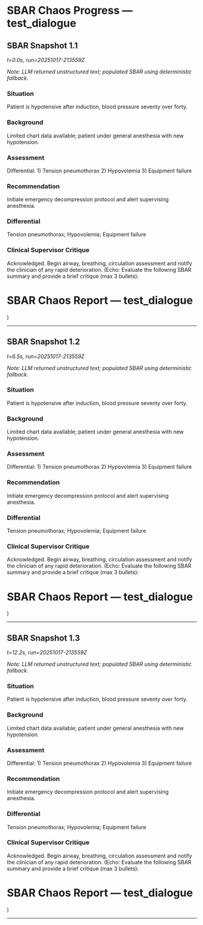 # SBAR Chaos Progress — test_dialogue

## SBAR Snapshot 1.1

_t=0.0s, run=20251017-213559Z_

_Note: LLM returned unstructured text; populated SBAR using deterministic fallback._

### Situation
Patient is hypotensive after induction, blood pressure seventy over forty.

### Background
Limited chart data available; patient under general anesthesia with new hypotension.

### Assessment
Differential: 1) Tension pneumothorax 2) Hypovolemia 3) Equipment failure

### Recommendation
Initiate emergency decompression protocol and alert supervising anesthesia.

### Differential
Tension pneumothorax; Hypovolemia; Equipment failure

### Clinical Supervisor Critique
Acknowledged. Begin airway, breathing, circulation assessment and notify the clinician of any rapid deterioration. (Echo: Evaluate the following SBAR summary and provide a brief critique (max 3 bullets):

# SBAR Chaos Report — test_dialogue

)

---
## SBAR Snapshot 1.2

_t=6.5s, run=20251017-213559Z_

_Note: LLM returned unstructured text; populated SBAR using deterministic fallback._

### Situation
Patient is hypotensive after induction, blood pressure seventy over forty.

### Background
Limited chart data available; patient under general anesthesia with new hypotension.

### Assessment
Differential: 1) Tension pneumothorax 2) Hypovolemia 3) Equipment failure

### Recommendation
Initiate emergency decompression protocol and alert supervising anesthesia.

### Differential
Tension pneumothorax; Hypovolemia; Equipment failure

### Clinical Supervisor Critique
Acknowledged. Begin airway, breathing, circulation assessment and notify the clinician of any rapid deterioration. (Echo: Evaluate the following SBAR summary and provide a brief critique (max 3 bullets):

# SBAR Chaos Report — test_dialogue

)

---
## SBAR Snapshot 1.3

_t=12.2s, run=20251017-213559Z_

_Note: LLM returned unstructured text; populated SBAR using deterministic fallback._

### Situation
Patient is hypotensive after induction, blood pressure seventy over forty.

### Background
Limited chart data available; patient under general anesthesia with new hypotension.

### Assessment
Differential: 1) Tension pneumothorax 2) Hypovolemia 3) Equipment failure

### Recommendation
Initiate emergency decompression protocol and alert supervising anesthesia.

### Differential
Tension pneumothorax; Hypovolemia; Equipment failure

### Clinical Supervisor Critique
Acknowledged. Begin airway, breathing, circulation assessment and notify the clinician of any rapid deterioration. (Echo: Evaluate the following SBAR summary and provide a brief critique (max 3 bullets):

# SBAR Chaos Report — test_dialogue

)

---

